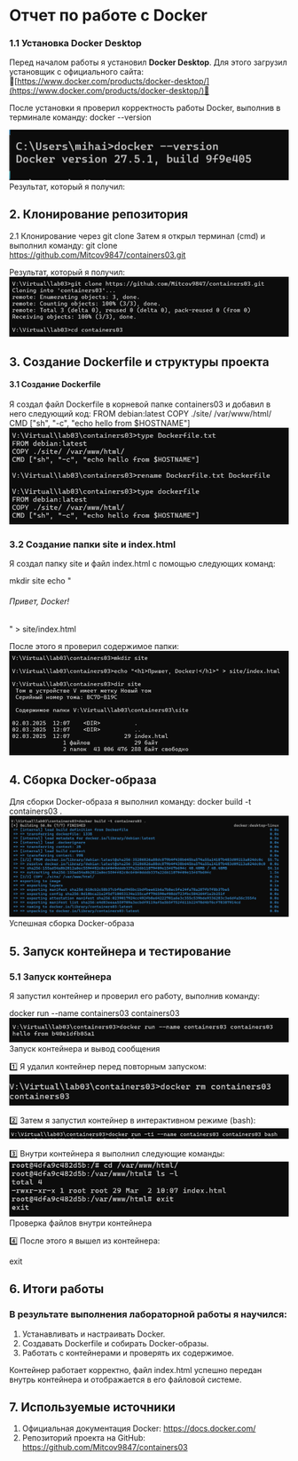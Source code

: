 # Отчет по работе с Docker

### 1.1 Установка Docker Desktop

Перед началом работы я установил **Docker Desktop**. Для этого загрузил установщик с официального сайта:  
            🔗[https://www.docker.com/products/docker-desktop/](https://www.docker.com/products/docker-desktop/)🔗

После установки я проверил корректность работы Docker, выполнив в терминале команду:  docker --version

![alt text](/image/image.png)
Результат, который я получил:

## 2. Клонирование репозитория
2.1 Клонирование через git clone
Затем я открыл терминал (cmd) и выполнил команду:
git clone https://github.com/Mitcov9847/containers03.git

Результат, который я получил:
![alt text](/image/image-1.png)

## 3. Создание Dockerfile и структуры проекта

#### 3.1 Создание Dockerfile
Я создал файл Dockerfile в корневой папке containers03 и добавил в него следующий код:
FROM debian:latest
COPY ./site/ /var/www/html/
CMD ["sh", "-c", "echo hello from $HOSTNAME"]
![alt text](/image/image-2.png)

### 3.2 Создание папки site и index.html

Я создал папку site и файл index.html с помощью следующих команд:

mkdir site echo "<h6>Привет, Docker!</h6>" > site/index.html

После этого я проверил содержимое папки:
![alt text](/image/image-3.png)

## 4. Сборка Docker-образа

Для сборки Docker-образа я выполнил команду:
docker build -t containers03 .
![alt text](/image/image-4.png)
Успешная сборка Docker-образа

## 5. Запуск контейнера и тестирование

### 5.1 Запуск контейнера

Я запустил контейнер и проверил его работу, выполнив команду:

docker run --name containers03 containers03
![alt text](/image/image-5.png)
Запуск контейнера и вывод сообщения

1️⃣ Я удалил контейнер перед повторным запуском:
![alt text](/image/image-6.png)

2️⃣ Затем я запустил контейнер в интерактивном режиме (bash):
![alt text](/image/image-8.png)

3️⃣ Внутри контейнера я выполнил следующие команды:
![alt text](/image/image-9.png)
Проверка файлов внутри контейнера

4️⃣ После этого я вышел из контейнера:

exit

## 6. Итоги работы

### В результате выполнения лабораторной работы я научился:
1. Устанавливать и настраивать Docker.
2. Создавать Dockerfile и собирать Docker-образы.
3. Работать с контейнерами и проверять их содержимое.

Контейнер работает корректно, файл index.html успешно передан внутрь контейнера и отображается в его файловой системе.

## 7. Используемые источники
1. Официальная документация Docker: https://docs.docker.com/
2. Репозиторий проекта на GitHub: https://github.com/Mitcov9847/containers03
